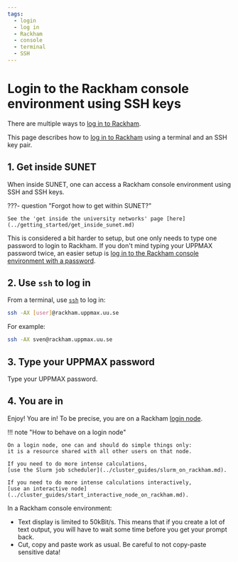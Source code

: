 ```yaml
---
tags:
  - login
  - log in
  - Rackham
  - console
  - terminal
  - SSH
---
```


# Login to the Rackham console environment using SSH keys

There are multiple ways to [log in to Rackham](login_rackham.md).

This page describes how to [log in to Rackham](login_rackham.md)
using a terminal and an SSH key pair.

## 1. Get inside SUNET

When inside SUNET, one can access a Rackham console environment
using SSH and SSH keys.

???- question "Forgot how to get within SUNET?"

    See the 'get inside the university networks' page [here](../getting_started/get_inside_sunet.md)

This is considered a bit harder to setup,
but one only needs to type one password to login to Rackham.
If you don't mind typing your UPPMAX password twice,
an easier setup is [log in to the Rackham console environment with a password](login_rackham_console_password.md).

## 2. Use `ssh` to log in

From a terminal, use [`ssh`](../software/ssh.md) to log in:

```bash
ssh -AX [user]@rackham.uppmax.uu.se
```

For example:

```bash
ssh -AX sven@rackham.uppmax.uu.se
```

## 3. Type your UPPMAX password

Type your UPPMAX password.

## 4. You are in

Enjoy! You are in! To be precise, you are on a Rackham [login node](../cluster_guides/login_node.md).

!!! note "How to behave on a login node"

    On a login node, one can and should do simple things only:
    it is a resource shared with all other users on that node.

    If you need to do more intense calculations,
    [use the Slurm job scheduler](../cluster_guides/slurm_on_rackham.md).

    If you need to do more intense calculations interactively,
    [use an interactive node](../cluster_guides/start_interactive_node_on_rackham.md).

In a Rackham console environment:

- Text display is limited to 50kBit/s.
  This means that if you create a lot of text output,
  you will have to wait some time before you get your prompt back.
- Cut, copy and paste work as usual.
  Be careful to not copy-paste sensitive data!
